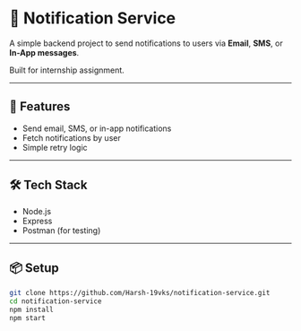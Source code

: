 # 📢 Notification Service

A simple backend project to send notifications to users via **Email**, **SMS**, or **In-App messages**.

Built for internship assignment.

---

## 🚀 Features

- Send email, SMS, or in-app notifications
- Fetch notifications by user
- Simple retry logic

---

## 🛠️ Tech Stack

- Node.js
- Express
- Postman (for testing)

---

## 📦 Setup

```bash
git clone https://github.com/Harsh-19vks/notification-service.git
cd notification-service
npm install
npm start
